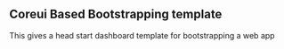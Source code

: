 ## Coreui Based Bootstrapping template

This gives a head start dashboard template for bootstrapping a web app
